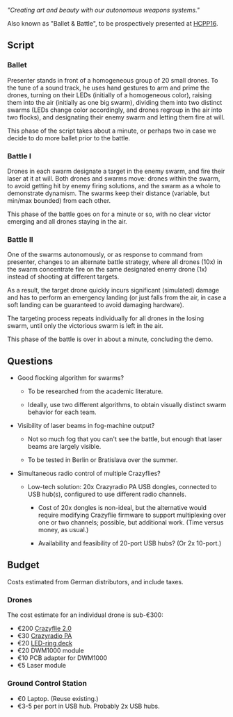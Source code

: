 *"Creating art and beauty with our autonomous weapons systems."*

Also known as "Ballet & Battle", to be prospectively presented at
[HCPP16](Events).

## Script

### Ballet

Presenter stands in front of a homogeneous group of 20 small drones. To the
tune of a sound track, he uses hand gestures to arm and prime the drones,
turning on their LEDs (initially of a homogeneous color), raising them into
the air (initially as one big swarm), dividing them into two distinct swarms
(LEDs change color accordingly, and drones regroup in the air into two
flocks), and designating their enemy swarm and letting them fire at will.

This phase of the script takes about a minute, or perhaps two in case we
decide to do more ballet prior to the battle.

### Battle I

Drones in each swarm designate a target in the enemy swarm, and fire their
laser at it at will. Both drones and swarms move: drones within the swarm,
to avoid getting hit by enemy firing solutions, and the swarm as a whole to
demonstrate dynamism. The swarms keep their distance (variable, but min/max
bounded) from each other.

This phase of the battle goes on for a minute or so, with no clear victor
emerging and all drones staying in the air.

### Battle II

One of the swarms autonomously, or as response to command from presenter,
changes to an alternate battle strategy, where all drones (10x) in the swarm
concentrate fire on the same designated enemy drone (1x) instead of shooting
at different targets.

As a result, the target drone quickly incurs significant (simulated) damage
and has to perform an emergency landing (or just falls from the air, in case
a soft landing can be guaranteed to avoid damaging hardware).

The targeting process repeats individually for all drones in the losing swarm,
until only the victorious swarm is left in the air.

This phase of the battle is over in about a minute, concluding the demo.

## Questions

* Good flocking algorithm for swarms?

  * To be researched from the academic literature.

  * Ideally, use two different algorithms, to obtain visually distinct swarm
    behavior for each team.

* Visibility of laser beams in fog-machine output?

  * Not so much fog that you can't see the battle, but enough that laser
    beams are largely visible.

  * To be tested in Berlin or Bratislava over the summer.

* Simultaneous radio control of multiple Crazyflies?

  * Low-tech solution: 20x Crazyradio PA USB dongles, connected to USB
    hub(s), configured to use different radio channels.

    * Cost of 20x dongles is non-ideal, but the alternative would require
      modifying Crazyflie firmware to support multiplexing over one or two
      channels; possible, but additional work. (Time versus money, as usual.)

    * Availability and feasibility of 20-port USB hubs? (Or 2x 10-port.)

## Budget

Costs estimated from German distributors, and include taxes.

### Drones

The cost estimate for an individual drone is sub-€300:

* €200 [Crazyflie 2.0](https://www.bitcraze.io/crazyflie-2/)
* €30 [Crazyradio PA](https://www.bitcraze.io/crazyradio-pa/)
* €20 [LED-ring deck](https://www.bitcraze.io/led-ring-deck/)
* €20 DWM1000 module
* €10 PCB adapter for DWM1000
* €5 Laser module

### Ground Control Station

* €0 Laptop. (Reuse existing.)
* €3-5 per port in USB hub. Probably 2x USB hubs.

